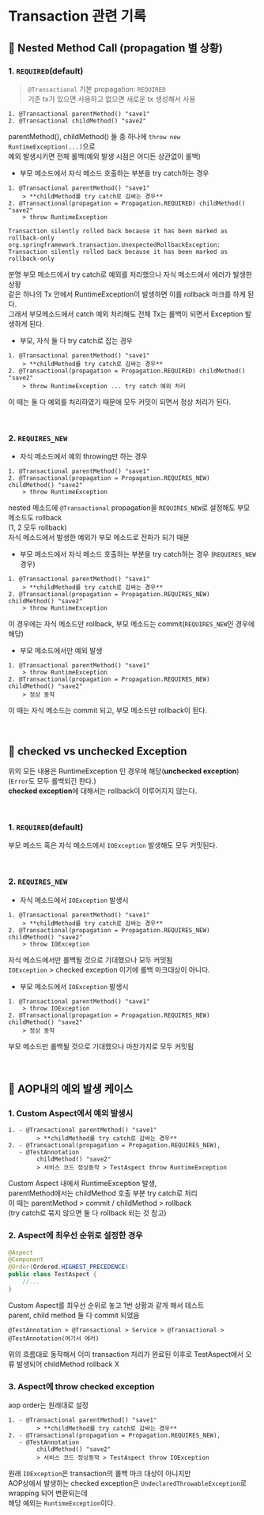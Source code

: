 # Transaction 관련 기록

## :pushpin: Nested Method Call (propagation 별 상황)

### 1. `REQUIRED`(default)

> `@Transactional` 기본 propagation: `REQUIRED`  
> 기존 tx가 있으면 사용하고 없으면 새로운 tx 생성해서 사용

```
1. @Transactional parentMethod() "save1" 
2. @Transactional childMethod() "save2"
```
parentMethod(), childMethod() 둘 중 하나에 `throw new RuntimeException(...)`으로  
예외 발생시키면 전체 롤백(예외 발생 시점은 어디든 상관없이 롤백)  

- 부모 메소드에서 자식 메소드 호출하는 부분을 try catch하는 경우
```
1. @Transactional parentMethod() "save1"
    > **childMethod를 try catch로 감싸는 경우**
2. @Transactional(propagation = Propagation.REQUIRED) childMethod() "save2"
    > throw RuntimeException
```
```
Transaction silently rolled back because it has been marked as rollback-only
org.springframework.transaction.UnexpectedRollbackException: Transaction silently rolled back because it has been marked as rollback-only
```
분명 부모 메소드에서 try catch로 예외를 처리했으나 자식 메소드에서 에러가 발생한 상황  
같은 하나의 Tx 안에서 RuntimeException이 발생하면 이를 rollback 마크를 하게 된다.  
그래서 부모메소드에서 catch 예외 처리해도 전체 Tx는 롤백이 되면서 Exception 발생하게 된다.

- 부모, 자식 둘 다 try catch로 잡는 경우
```
1. @Transactional parentMethod() "save1"
    > **childMethod를 try catch로 감싸는 경우**
2. @Transactional(propagation = Propagation.REQUIRED) childMethod() "save2"
    > throw RuntimeException ... try catch 예외 처리
```
이 때는 둘 다 예외를 처리하였기 때문에 모두 커밋이 되면서 정상 처리가 된다.

<br>

### 2. `REQUIRES_NEW`

- 자식 메소드에서 예외 throwing만 하는 경우
```
1. @Transactional parentMethod() "save1"
2. @Transactional(propagation = Propagation.REQUIRES_NEW) childMethod() "save2"
    > throw RuntimeException
```

nested 메소드에 `@Transactional` propagation을 `REQUIRES_NEW`로 설정해도 부모 메소드도 rollback  
(1, 2 모두 rollback)  
자식 메소드에서 발생한 예외가 부모 메소드로 전파가 되기 때문

- 부모 메소드에서 자식 메소드 호출하는 부분을 try catch하는 경우 (`REQUIRES_NEW` 경우)
```
1. @Transactional parentMethod() "save1"
    > **childMethod를 try catch로 감싸는 경우**
2. @Transactional(propagation = Propagation.REQUIRES_NEW) childMethod() "save2"
    > throw RuntimeException
```
이 경우에는 자식 메소드만 rollback, 부모 메소드는 commit(`REQUIRES_NEW`인 경우에 해당)

- 부모 메소드에서만 예외 발생
```
1. @Transactional parentMethod() "save1"
    > throw RuntimeException
2. @Transactional(propagation = Propagation.REQUIRES_NEW) childMethod() "save2"
    > 정상 동작
```
이 때는 자식 메소드는 commit 되고, 부모 메소드만 rollback이 된다.

<br>

## :pushpin: checked vs unchecked Exception

위의 모든 내용은 RuntimeException 인 경우에 해당(**unchecked exception**)  
(`Error`도 모두 롤백되긴 한다.)  
**checked exception**에 대해서는 rollback이 이루어지지 않는다.  

<br>

### 1. `REQUIRED`(default)

부모 메소드 혹은 자식 메소드에서 `IOException` 발생해도 모두 커밋된다.

<br>

### 2. `REQUIRES_NEW`

- 자식 메소드에서 `IOException` 발생시
```
1. @Transactional parentMethod() "save1"
    > **childMethod를 try catch로 감싸는 경우**
2. @Transactional(propagation = Propagation.REQUIRES_NEW) childMethod() "save2"
    > throw IOException
```
자식 메소드에서만 롤백될 것으로 기대했으나 모두 커밋됨  
`IOException` > checked exception 이기에 롤백 마크대상이 아니다.

- 부모 메소드에서 `IOException` 발생시
```
1. @Transactional parentMethod() "save1"
    > throw IOException
2. @Transactional(propagation = Propagation.REQUIRES_NEW) childMethod() "save2"
    > 정상 동작
```
부모 메소드만 롤백될 것으로 기대했으나 마찬가지로 모두 커밋됨

<br>

## :pushpin: AOP내의 예외 발생 케이스

### 1. Custom Aspect에서 예외 발생시

```
1. - @Transactional parentMethod() "save1"
        > **childMethod를 try catch로 감싸는 경우**
2. - @Transactional(propagation = Propagation.REQUIRES_NEW), 
   - @TestAnnotation 
        childMethod() "save2"
        > 서비스 코드 정상동작 > TestAspect throw RuntimeException
```
Custom Aspect 내에서 RuntimeException 발생,  
parentMethod에서는 childMethod 호출 부분 try catch로 처리  
이 때는 parentMethod > commit / childMethod > rollback  
(try catch로 묶지 않으면 둘 다 rollback 되는 것 참고)

### 2. Aspect에 최우선 순위로 설정한 경우
```java
@Aspect
@Component
@Order(Ordered.HIGHEST_PRECEDENCE)
public class TestAspect {
    //...
}
```
Custom Aspect를 최우선 순위로 놓고 1번 상황과 같게 해서 테스트  
parent, child method 둘 다 commit 되었음  
```
@TestAnnotation > @Transactional > Service > @Transactional > @TestAnnotation(여기서 에러)
```
위의 흐름대로 동작해서 이미 transaction 처리가 완료된 이후로 TestAspect에서 오류 발생되어 childMethod rollback X  

### 3. Aspect에 throw checked exception 
aop order는 원래대로 설정
```
1. - @Transactional parentMethod() "save1"
        > **childMethod를 try catch로 감싸는 경우**
2. - @Transactional(propagation = Propagation.REQUIRES_NEW), 
   - @TestAnnotation 
        childMethod() "save2"
        > 서비스 코드 정상동작 > TestAspect throw IOException
```
원래 `IOException`은 transaction의 롤백 마크 대상이 아니지만  
AOP상에서 발생하는 checked exception은 `UndeclaredThrowableException`로 wrapping 되어 변환되는데  
해당 예외는 `RuntimeException`이다.